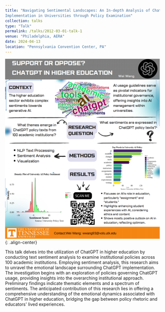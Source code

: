 ```yaml
---
title: "Navigating Sentimental Landscapes: An In-depth Analysis of ChatGPT
Implementation in Universities through Policy Examination"
collection: talks
type: "Talk"
permalink: /talks/2012-03-01-talk-1
venue: "Philadelphia, AERA"
date: 2024-04-13
location: "Pennsylvania Convention Center, PA"
---
```


![ChatGPT University Policy](images/chatgpt_policy.png){: .align-center}

This talk delves into the utilization of ChatGPT in higher education by conducting text sentiment analysis to examine institutional policies across 100 academic institutions. Employing sentiment analysis, this research aims to unravel the emotional landscape surrounding ChatGPT implementation. The investigation begins with an exploration of policies governing ChatGPT usage, providing insights into the overarching institutional approach. Preliminary findings indicate thematic elements and a spectrum of sentiments. The anticipated contribution of this research lies in offering a comprehensive understanding of the emotional dynamics associated with ChatGPT in higher education, bridging the gap between policy rhetoric and educators' lived experiences.
